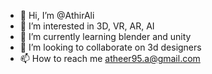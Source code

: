 - 👋 Hi, I’m @AthirAli
- 👀 I’m interested in 3D, VR, AR, AI
- 🌱 I’m currently learning blender and unity
- 💞️ I’m looking to collaborate on 3d designers
- 📫 How to reach me atheer95.a@gmail.com

<!---
AthirAli/AthirAli is a ✨ special ✨ repository because its `README.md` (this file) appears on your GitHub profile.
You can click the Preview link to take a look at your changes.
--->
